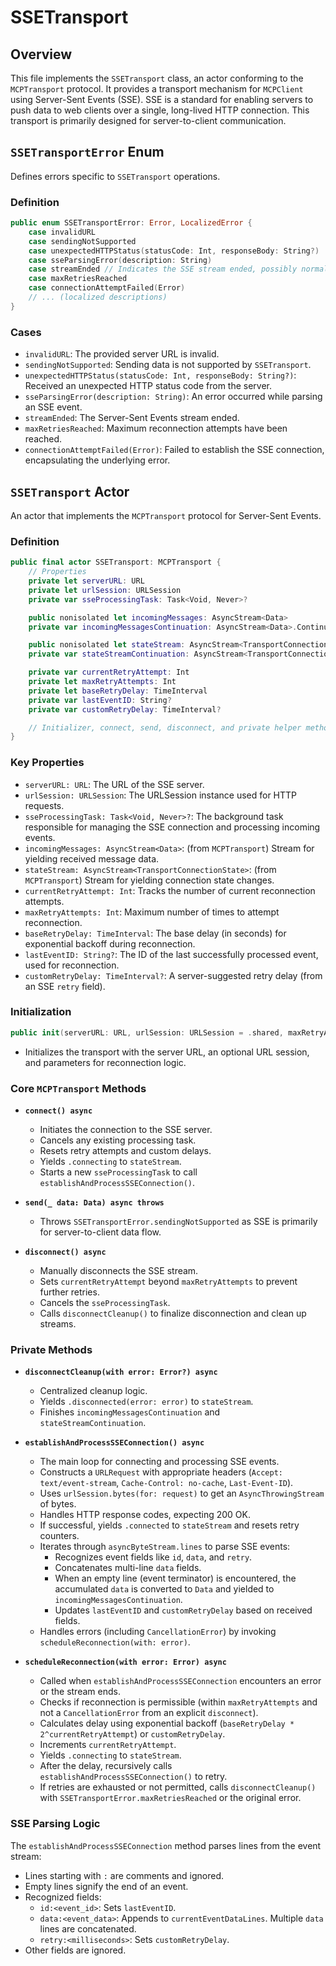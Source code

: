 # SSETransport

## Overview

This file implements the `SSETransport` class, an actor conforming to the `MCPTransport` protocol. It provides a transport mechanism for `MCPClient` using Server-Sent Events (SSE). SSE is a standard for enabling servers to push data to web clients over a single, long-lived HTTP connection. This transport is primarily designed for server-to-client communication.

## `SSETransportError` Enum

Defines errors specific to `SSETransport` operations.

### Definition
```swift
public enum SSETransportError: Error, LocalizedError {
    case invalidURL
    case sendingNotSupported
    case unexpectedHTTPStatus(statusCode: Int, responseBody: String?)
    case sseParsingError(description: String)
    case streamEnded // Indicates the SSE stream ended, possibly normally.
    case maxRetriesReached
    case connectionAttemptFailed(Error)
    // ... (localized descriptions)
}
```

### Cases
-   `invalidURL`: The provided server URL is invalid.
-   `sendingNotSupported`: Sending data is not supported by `SSETransport`.
-   `unexpectedHTTPStatus(statusCode: Int, responseBody: String?)`: Received an unexpected HTTP status code from the server.
-   `sseParsingError(description: String)`: An error occurred while parsing an SSE event.
-   `streamEnded`: The Server-Sent Events stream ended.
-   `maxRetriesReached`: Maximum reconnection attempts have been reached.
-   `connectionAttemptFailed(Error)`: Failed to establish the SSE connection, encapsulating the underlying error.

## `SSETransport` Actor

An actor that implements the `MCPTransport` protocol for Server-Sent Events.

### Definition
```swift
public final actor SSETransport: MCPTransport {
    // Properties
    private let serverURL: URL
    private let urlSession: URLSession
    private var sseProcessingTask: Task<Void, Never>?

    public nonisolated let incomingMessages: AsyncStream<Data>
    private var incomingMessagesContinuation: AsyncStream<Data>.Continuation?

    public nonisolated let stateStream: AsyncStream<TransportConnectionState>
    private var stateStreamContinuation: AsyncStream<TransportConnectionState>.Continuation?

    private var currentRetryAttempt: Int
    private let maxRetryAttempts: Int
    private let baseRetryDelay: TimeInterval
    private var lastEventID: String?
    private var customRetryDelay: TimeInterval?

    // Initializer, connect, send, disconnect, and private helper methods
}
```

### Key Properties
-   `serverURL: URL`: The URL of the SSE server.
-   `urlSession: URLSession`: The URLSession instance used for HTTP requests.
-   `sseProcessingTask: Task<Void, Never>?`: The background task responsible for managing the SSE connection and processing incoming events.
-   `incomingMessages: AsyncStream<Data>`: (from `MCPTransport`) Stream for yielding received message data.
-   `stateStream: AsyncStream<TransportConnectionState>`: (from `MCPTransport`) Stream for yielding connection state changes.
-   `currentRetryAttempt: Int`: Tracks the number of current reconnection attempts.
-   `maxRetryAttempts: Int`: Maximum number of times to attempt reconnection.
-   `baseRetryDelay: TimeInterval`: The base delay (in seconds) for exponential backoff during reconnection.
-   `lastEventID: String?`: The ID of the last successfully processed event, used for reconnection.
-   `customRetryDelay: TimeInterval?`: A server-suggested retry delay (from an SSE `retry` field).

### Initialization
```swift
public init(serverURL: URL, urlSession: URLSession = .shared, maxRetryAttempts: Int = 5, baseRetryDelay: TimeInterval = 1.0)
```
-   Initializes the transport with the server URL, an optional URL session, and parameters for reconnection logic.

### Core `MCPTransport` Methods
-   **`connect() async`**
    -   Initiates the connection to the SSE server.
    -   Cancels any existing processing task.
    -   Resets retry attempts and custom delays.
    -   Yields `.connecting` to `stateStream`.
    -   Starts a new `sseProcessingTask` to call `establishAndProcessSSEConnection()`.

-   **`send(_ data: Data) async throws`**
    -   Throws `SSETransportError.sendingNotSupported` as SSE is primarily for server-to-client data flow.

-   **`disconnect() async`**
    -   Manually disconnects the SSE stream.
    -   Sets `currentRetryAttempt` beyond `maxRetryAttempts` to prevent further retries.
    -   Cancels the `sseProcessingTask`.
    -   Calls `disconnectCleanup()` to finalize disconnection and clean up streams.

### Private Methods
-   **`disconnectCleanup(with error: Error?) async`**
    -   Centralized cleanup logic.
    -   Yields `.disconnected(error: error)` to `stateStream`.
    -   Finishes `incomingMessagesContinuation` and `stateStreamContinuation`.

-   **`establishAndProcessSSEConnection() async`**
    -   The main loop for connecting and processing SSE events.
    -   Constructs a `URLRequest` with appropriate headers (`Accept: text/event-stream`, `Cache-Control: no-cache`, `Last-Event-ID`).
    -   Uses `urlSession.bytes(for: request)` to get an `AsyncThrowingStream` of bytes.
    -   Handles HTTP response codes, expecting 200 OK.
    -   If successful, yields `.connected` to `stateStream` and resets retry counters.
    -   Iterates through `asyncByteStream.lines` to parse SSE events:
        -   Recognizes event fields like `id`, `data`, and `retry`.
        -   Concatenates multi-line `data` fields.
        -   When an empty line (event terminator) is encountered, the accumulated `data` is converted to `Data` and yielded to `incomingMessagesContinuation`.
        -   Updates `lastEventID` and `customRetryDelay` based on received fields.
    -   Handles errors (including `CancellationError`) by invoking `scheduleReconnection(with: error)`.

-   **`scheduleReconnection(with error: Error) async`**
    -   Called when `establishAndProcessSSEConnection` encounters an error or the stream ends.
    -   Checks if reconnection is permissible (within `maxRetryAttempts` and not a `CancellationError` from an explicit `disconnect`).
    -   Calculates delay using exponential backoff (`baseRetryDelay * 2^currentRetryAttempt`) or `customRetryDelay`.
    -   Increments `currentRetryAttempt`.
    -   Yields `.connecting` to `stateStream`.
    -   After the delay, recursively calls `establishAndProcessSSEConnection()` to retry.
    -   If retries are exhausted or not permitted, calls `disconnectCleanup()` with `SSETransportError.maxRetriesReached` or the original error.

### SSE Parsing Logic
The `establishAndProcessSSEConnection` method parses lines from the event stream:
-   Lines starting with `:` are comments and ignored.
-   Empty lines signify the end of an event.
-   Recognized fields:
    -   `id:<event_id>`: Sets `lastEventID`.
    -   `data:<event_data>`: Appends to `currentEventDataLines`. Multiple `data` lines are concatenated.
    -   `retry:<milliseconds>`: Sets `customRetryDelay`.
-   Other fields are ignored.
